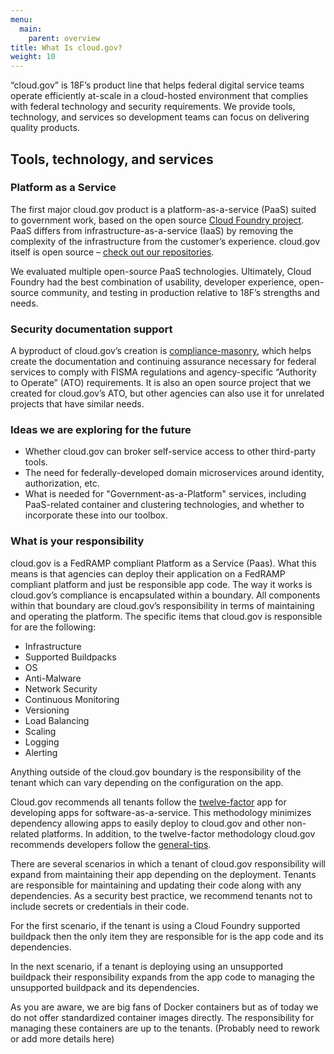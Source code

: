 ```yaml
---
menu:
  main:
    parent: overview
title: What Is cloud.gov?
weight: 10
---
```


“cloud.gov” is 18F’s product line that helps federal digital service teams operate efficiently at-scale in a cloud-hosted environment that complies with federal technology and security requirements. We provide tools, technology, and services so development teams can focus on delivering quality products.

## Tools, technology, and services

### Platform as a Service
The first major cloud.gov product is a platform-as-a-service (PaaS) suited to government work, based on the open source [Cloud Foundry project](http://www.cloudfoundry.org/). PaaS differs from infrastructure-as-a-service (IaaS) by removing the complexity of the infrastructure from the customer’s experience. cloud.gov itself is open source – [check out our repositories](https://docs.cloud.gov/ops/repos/).

We evaluated multiple open-source PaaS technologies. Ultimately, Cloud Foundry had the best combination of usability, developer experience, open-source community, and testing in production relative to 18F’s strengths and needs.

### Security documentation support
A byproduct of cloud.gov’s creation is [compliance-masonry](https://github.com/opencontrol/compliance-masonry), which helps create the documentation and continuing assurance necessary for federal services to comply with FISMA regulations and agency-specific “Authority to Operate” (ATO) requirements. It is also an open source project that we created for cloud.gov’s ATO, but other agencies can also use it for unrelated projects that have similar needs.

### Ideas we are exploring for the future
- Whether cloud.gov can broker self-service access to other third-party tools.
- The need for federally-developed domain microservices around identity, authorization, etc.
- What is needed for "Government-as-a-Platform" services, including PaaS-related container and clustering technologies, and whether to incorporate these into our toolbox.

### What is your responsibility
cloud.gov is a FedRAMP compliant Platform as a Service (Paas).  What this means is that agencies can deploy their application on a FedRAMP compliant platform and just be responsible app code.  The way it works is cloud.gov’s compliance is encapsulated within a boundary.  All components within that boundary are cloud.gov’s responsibility in terms of maintaining and operating the platform.  The specific items that cloud.gov is responsible for are the following:
- Infrastructure
- Supported Buildpacks
- OS
- Anti-Malware
- Network Security 
- Continuous Monitoring 
- Versioning
- Load Balancing
- Scaling
- Logging
- Alerting

Anything outside of the cloud.gov boundary is the responsibility of the tenant which can vary depending on the configuration on the app. 

Cloud.gov recommends all tenants follow the [twelve-factor](http://12factor.net/) app for developing apps for software-as-a-service.  This methodology minimizes dependency allowing apps to easily deploy to cloud.gov and other non-related platforms. In addition, to the twelve-factor methodology cloud.gov recommends developers follow the [general-tips](https://docs.cloud.gov/apps/deployment/). 

There are several scenarios in which a tenant of cloud.gov responsibility will expand from maintaining their app depending on the deployment. Tenants are responsible for maintaining and updating their code along with any dependencies.  As a security best practice, we recommend tenants not to include secrets or credentials in their code.

For the first scenario, if the tenant is using a Cloud Foundry supported buildpack then the only item they are responsible for is the app code and its dependencies.  

In the next scenario, if a tenant is deploying using an unsupported buildpack their responsibility expands from the app code to managing the unsupported buildpack and its dependencies.

As you are aware, we are big fans of Docker containers but as of today we do not offer standardized container images directly.  The responsibility for managing these containers are up to the tenants.  (Probably need to rework or add more details here)



